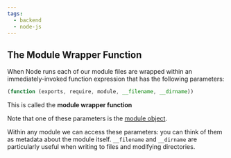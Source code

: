 ```yaml
---
tags:
  - backend
  - node-js
---
```


## The Module Wrapper Function

When Node runs each of our module files are wrapped within an
immediately-invoked function expression that has the following parameters:

```js
(function (exports, require, module, __filename, __dirname))

```

This is called the **module wrapper function**

Note that one of these parameters is the
[module object](Modules.md#structure-of-a-module).

Within any module we can access these parameters: you can think of them as
metadata about the module itself. `__filename` and `__dirname` are particularly
useful when writing to files and modifying directories.
